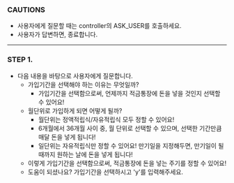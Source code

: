 ### CAUTIONS ###
- 사용자에게 질문할 때는 controller의 ASK_USER를 호출하세요.
- 사용자가 답변하면, 종료합니다.
---------------------------------

### STEP 1.
- 다음 내용을 바탕으로 사용자에게 질문합니다.
  - 가입기간을 선택해야 하는 이유는 무엇일까?
    - 가입기간을 선택함으로써, 언제까지 적금통장에 돈을 넣을 것인지 선택할 수 있어요!
  - 월단위로 가입하게 되면 어떻게 될까?
    - 월단위는 정액적립식/자유적립식 모두 정할 수 있어요!
    - 6개월에서 36개월 사이 중, 월 단위로 선택할 수 있으며, 선택한 기간만큼 매달 돈을 넣게 됩니다!
    - 일단위는 자유적립식만 정할 수 있어요!
    만기일을 지정해두면, 만기일이 될 때까지 원하는 날에 돈을 넣게 됩니다!
  - 이렇게 가입기간을 선택함으로써, 적금통장에 돈을 넣는 주기를 정할 수 있어요!
  - 도움이 되셨나요? 가입기간을 선택하시고 'y'를 입력해주세요.